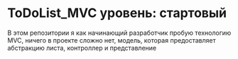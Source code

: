 # ToDoList_MVC уровень: стартовый
В этом репозитории я как начинающий разработчик пробую технологию MVC, ничего в проекте сложно нет, модель, которая предоставляет абстракцию листа, контроллер и представление
